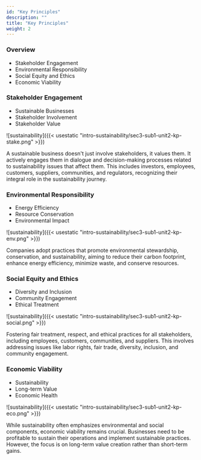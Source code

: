 ```yaml
---
id: "Key Principles"
description: ""
title: "Key Principles"
weight: 2
---
```


### Overview

- Stakeholder Engagement
- Environmental Responsibility
- Social Equity and Ethics
- Economic Viability

### Stakeholder Engagement

- Sustainable Businesses
- Stakeholder Involvement
- Stakeholder Value

![sustainability]({{< usestatic "intro-sustainability/sec3-sub1-unit2-kp-stake.png" >}})

A sustainable business doesn't just involve stakeholders, it values them. It actively engages them in dialogue and decision-making processes related to sustainability issues that affect them. This includes investors, employees, customers, suppliers, communities, and regulators, recognizing their integral role in the sustainability journey.

### Environmental Responsibility

- Energy Efficiency
- Resource Conservation
- Environmental Impact

![sustainability]({{< usestatic "intro-sustainability/sec3-sub1-unit2-kp-env.png" >}})

Companies adopt practices that promote environmental stewardship, conservation, and sustainability, aiming to reduce their carbon footprint, enhance energy efficiency, minimize waste, and conserve resources.

### Social Equity and Ethics

- Diversity and Inclusion
- Community Engagement
- Ethical Treatment

![sustainability]({{< usestatic "intro-sustainability/sec3-sub1-unit2-kp-social.png" >}})

Fostering fair treatment, respect, and ethical practices for all stakeholders, including employees, customers, communities, and suppliers. This involves addressing issues like labor rights, fair trade, diversity, inclusion, and community engagement.

### Economic Viability

- Sustainability
- Long-term Value
- Economic Health

![sustainability]({{< usestatic "intro-sustainability/sec3-sub1-unit2-kp-eco.png" >}})

While sustainability often emphasizes environmental and social components, economic viability remains crucial. Businesses need to be profitable to sustain their operations and implement sustainable practices. However, the focus is on long-term value creation rather than short-term gains.

